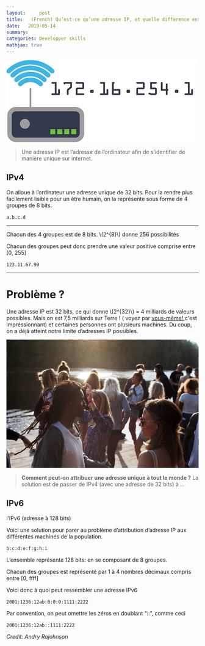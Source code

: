 ```yaml
---
layout:     post
title:   (French) Qu’est-ce qu’une adresse IP, et quelle difference entre IPv4 et IPv6 ?
date:   2019-05-14
summary:
categories: Developper skills
mathjax: true
---
```


![hacker](/images/Ip.jpg)
>Une adresse IP est l’adresse de l’ordinateur afin de s’identifier de manière unique sur internet.


## IPv4

On alloue à l’ordinateur une adresse unique de 32 bits. Pour la rendre plus facilement lisible pour un être humain, on la représente sous forme de 4 groupes de 8 bits.

```quote
a.b.c.d
```
---
Chacun des 4 groupes est de 8 bits.
 \\(2^{8}\\) donne 256 possibilités

Chacun des groupes peut donc prendre une valeur positive comprise entre [0, 255]

```quote
123.11.67.90
```
---

# Problème ?

Une adresse IP est 32 bits, ce qui donne \\(2^{32}\\) = 4 milliards de valeurs possibles. Mais on est 7,5 milliards sur Terre ! ( voyez par [vous-même!](https://www.worldometers.info/fr/population-mondiale/),c'est impréssionnant) et certaines personnes ont plusieurs machines. Du coup, on a déjà atteint notre limite d’adresses IP possibles.

![people](/images/people.jpeg)

> **Comment peut-on attribuer une adresse unique à tout le monde ?**
La solution est de passer de IPv4 (avec une adresse de 32 bits) à …



## IPv6

l’IPv6 (adresse à 128 bits)

Voici une solution pour parer au problème d’attribution d’adresse IP aux différentes machines de la population.

```quotes
b:c:d:e:f:g:h:i
```
L’ensemble représente 128 bits: en se composant de 8 groupes.

Chacun des groupes est représenté par 1 à 4 nombres décimaux compris entre [0, ffff]

Voici donc à quoi peut ressembler une adresse IPv6


```quotes
2001:1236:12ab:0:0:0:1111:2222
```

Par convention, on peut omettre les zéros en doublant “::”, comme ceci


```quotes
2001:1236:12ab::1111:2222
```

<footer><cite title="Workshop">Credit: Andry Rajohnson</cite></footer>

